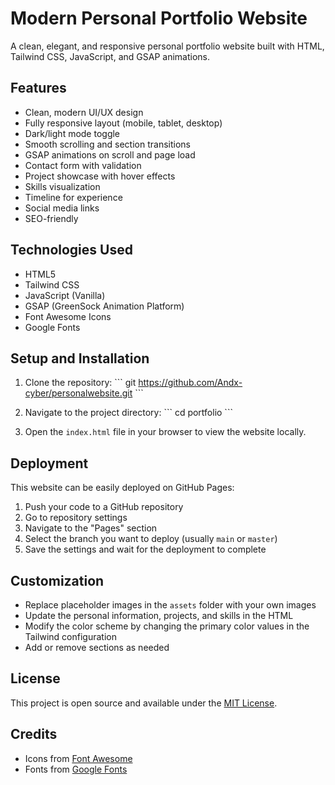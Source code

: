 # Modern Personal Portfolio Website

A clean, elegant, and responsive personal portfolio website built with HTML, Tailwind CSS, JavaScript, and GSAP animations.

## Features

- Clean, modern UI/UX design
- Fully responsive layout (mobile, tablet, desktop)
- Dark/light mode toggle
- Smooth scrolling and section transitions
- GSAP animations on scroll and page load
- Contact form with validation
- Project showcase with hover effects
- Skills visualization
- Timeline for experience
- Social media links
- SEO-friendly

## Technologies Used

- HTML5
- Tailwind CSS
- JavaScript (Vanilla)
- GSAP (GreenSock Animation Platform)
- Font Awesome Icons
- Google Fonts

## Setup and Installation

1. Clone the repository:
   \`\`\`
   git https://github.com/Andx-cyber/personalwebsite.git
   \`\`\`

2. Navigate to the project directory:
   \`\`\`
   cd portfolio
   \`\`\`

3. Open the `index.html` file in your browser to view the website locally.

## Deployment

This website can be easily deployed on GitHub Pages:

1. Push your code to a GitHub repository
2. Go to repository settings
3. Navigate to the "Pages" section
4. Select the branch you want to deploy (usually `main` or `master`)
5. Save the settings and wait for the deployment to complete

## Customization

- Replace placeholder images in the `assets` folder with your own images
- Update the personal information, projects, and skills in the HTML
- Modify the color scheme by changing the primary color values in the Tailwind configuration
- Add or remove sections as needed

## License

This project is open source and available under the [MIT License](LICENSE).

## Credits

- Icons from [Font Awesome](https://fontawesome.com)
- Fonts from [Google Fonts](https://fonts.google.com)
